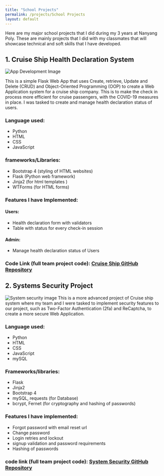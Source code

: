 ```yaml
---
title: "School Projects"
permalink: /projects/School Projects
layout: default
---
```

Here are my major school projects that I did during my 3 years at Nanyang Poly. These are mainly projects that I did with my classmates that will showcase technical and soft skills that I have developed.

## 1. Cruise Ship Health Declaration System
![App Development Image](https://static.wixstatic.com/media/378a52_6422d669eb6048c5943cb7a5b304879d~mv2.jpg)

This is a simple Flask Web App that uses Create, retrieve, Update and Delete (CRUD) and Object-Oriented Programming (OOP) to create a Web Application system for a cruise ship company. This is to make the check in process more efficient for cruise passengers, with the COVID-19 measures in place. I was tasked to create and manage health declaration status of users.

### Language used:
- Python
- HTML
- CSS
- JavaScript

### frameworks/Libraries:
- Bootstrap 4 (styling of HTML websites)
- Flask (Python web framework)
- Jinja2 (for html templates )
- WTForms (for HTML forms)

### Features I have Implemented:
#### Users:
- Health declaration form with validators
- Table with status for every check-in session

#### Admin:
- Manage health declaration status of Users

### Code Link (full team project code): [Cruise Ship GitHub Repository](https://github.com/Daniel-life/app-development)


## 2. Systems Security Project
![System security image](https://static.wixstatic.com/media/378a52_fd3a9920a04b4ea6b3e29f50fb45797e~mv2.jpeg)
This is a more advanced project of Cruise ship system where my team and I were tasked to implement security features to our project, such as Two-Factor Authentication (2fa) and ReCaptcha, to create a more secure Web Application.
### Language used:
- Python
- HTML
- CSS
- JavaScript
- mySQL

### Frameworks/libraries:
- Flask
- Jinja2
- Bootstrap 4
- mySQL, requests (for Database)
- bcrypt, Fernet (for cryptography and hashing of passwords)

### Features I have implemented:
- Forgot password with email reset url
- Change password
- Login retries and lockout
- signup validation and password requirements
- Hashing of passwords

### code link (full team project code): [System Security GitHub Repository](https://github.com/daniel-life/systems-security)
